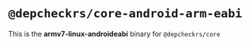 # `@depcheckrs/core-android-arm-eabi`

This is the **armv7-linux-androideabi** binary for `@depcheckrs/core`
